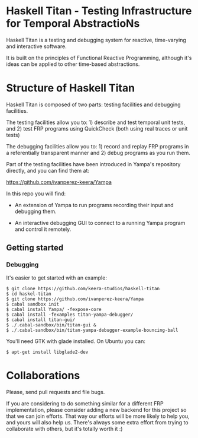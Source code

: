 # Haskell Titan - Testing Infrastructure for Temporal AbstractioNs

Haskell Titan is a testing and debugging system for reactive, time-varying and
interactive software.

It is built on the principles of Functional Reactive Programming, although it's
ideas can be applied to other time-based abstractions.

# Structure of Haskell Titan

Haskell Titan is composed of two parts: testing facilities and debugging
facilities.

The testing facilities allow you to: 1) describe and test temporal unit
tests, and 2) test FRP programs using QuickCheck (both using real traces or
unit tests)

The debugging facilities allow you to: 1) record and replay FRP programs in a
referentially transparent manner and 2) debug programs as you run them.

Part of the testing facilities have been introduced in Yampa's repository
directly, and you can find them at:

https://github.com/ivanperez-keera/Yampa

In this repo you will find:

- An extension of Yampa to run programs recording their input and debugging
  them.

- An interactive debugging GUI to connect to a running Yampa program and
  control it remotely.

## Getting started

### Debugging

It's easier to get started with an example:

```
$ git clone https://github.com/keera-studios/haskell-titan
$ cd haskel-titan
$ git clone https://github.com/ivanperez-keera/Yampa
$ cabal sandbox init
$ cabal install Yampa/ -fexpose-core
$ cabal install -fexamples titan-yampa-debugger/
$ cabal install titan-gui/
$ ./.cabal-sandbox/bin/titan-gui &
$ ./.cabal-sandbox/bin/titan-yampa-debugger-example-bouncing-ball
```

You'll need GTK with glade installed. On Ubuntu you can:
```
$ apt-get install libglade2-dev
```

# Collaborations

Please, send pull requests and file bugs.

If you are considering to do something similar for a different FRP
implementation, please consider adding a new backend for this project so that
we can join efforts. That way our efforts will be more likely to help you, and
yours will also help us. There's always some extra effort from trying to
collaborate with others, but it's totally worth it :)
